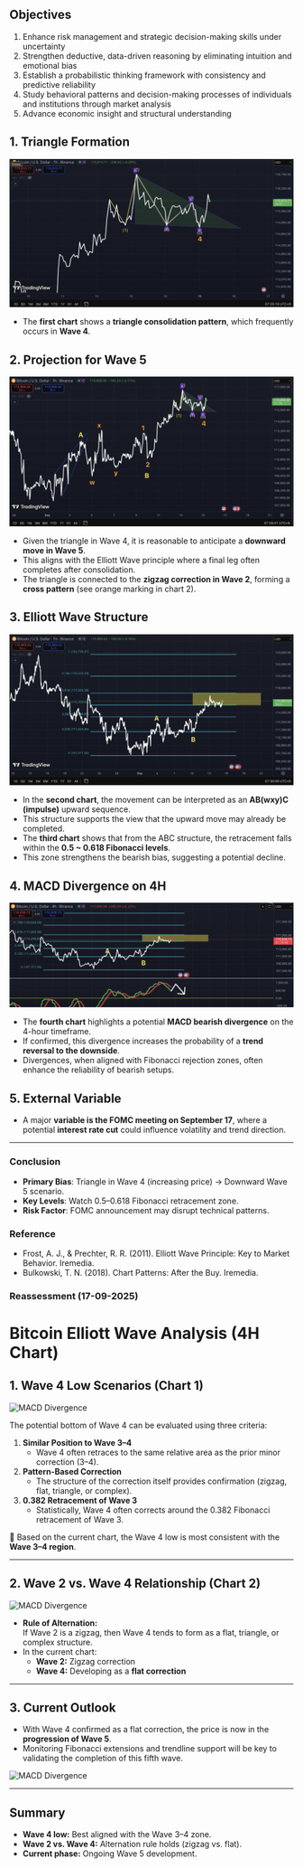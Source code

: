 ## Objectives  

1. Enhance risk management and strategic decision-making skills under uncertainty  
2. Strengthen deductive, data-driven reasoning by eliminating intuition and emotional bias  
3. Establish a probabilistic thinking framework with consistency and predictive reliability  
4. Study behavioral patterns and decision-making processes of individuals and institutions through market analysis  
5. Advance economic insight and structural understanding  

## 1. Triangle Formation
![Triangle Formation](2025-09-15_chart1.png)

- The **first chart** shows a **triangle consolidation pattern**, which frequently occurs in **Wave 4**.  


## 2. Projection for Wave 5
![Wave Projection](2025-09-15_chart2.png)

- Given the triangle in Wave 4, it is reasonable to anticipate a **downward move in Wave 5**.  
- This aligns with the Elliott Wave principle where a final leg often completes after consolidation.
- The triangle is connected to the **zigzag correction in Wave 2**, forming a **cross pattern** (see orange marking in chart 2).

## 3. Elliott Wave Structure
![Fibonacci Retracement](2025-09-15_chart3.png)

- In the **second chart**, the movement can be interpreted as an **AB(wxy)C (impulse)** upward sequence.  
- This structure supports the view that the upward move may already be completed.
- The **third chart** shows that from the ABC structure, the retracement falls within the **0.5 ~ 0.618 Fibonacci levels**.  
- This zone strengthens the bearish bias, suggesting a potential decline.

## 4. MACD Divergence on 4H
![MACD Divergence](2025-09-15_chart4.png)

- The **fourth chart** highlights a potential **MACD bearish divergence** on the 4-hour timeframe.  
- If confirmed, this divergence increases the probability of a **trend reversal to the downside**.  
- Divergences, when aligned with Fibonacci rejection zones, often enhance the reliability of bearish setups.

## 5. External Variable
- A major **variable is the FOMC meeting on September 17**, where a potential **interest rate cut** could influence volatility and trend direction.

---

### Conclusion
- **Primary Bias**: Triangle in Wave 4 (increasing price) → Downward Wave 5 scenario.  
- **Key Levels**: Watch 0.5–0.618 Fibonacci retracement zone.  
- **Risk Factor**: FOMC announcement may disrupt technical patterns.

### Reference
- Frost, A. J., & Prechter, R. R. (2011). Elliott Wave Principle: Key to Market Behavior. Iremedia.
- Bulkowski, T. N. (2018). Chart Patterns: After the Buy. Iremedia.


### Reassessment (17-09-2025)

# Bitcoin Elliott Wave Analysis (4H Chart)

## 1. Wave 4 Low Scenarios (Chart 1)
![MACD Divergence](2025-09-15_chart5.png)

The potential bottom of Wave 4 can be evaluated using three criteria:

1. **Similar Position to Wave 3–4**
   - Wave 4 often retraces to the same relative area as the prior minor correction (3–4).
2. **Pattern-Based Correction**
   - The structure of the correction itself provides confirmation (zigzag, flat, triangle, or complex).
3. **0.382 Retracement of Wave 3**
   - Statistically, Wave 4 often corrects around the 0.382 Fibonacci retracement of Wave 3.

📌 Based on the current chart, the Wave 4 low is most consistent with the **Wave 3–4 region**.

---

## 2. Wave 2 vs. Wave 4 Relationship (Chart 2)
![MACD Divergence](2025-09-15_chart6.png)

- **Rule of Alternation:**  
  If Wave 2 is a zigzag, then Wave 4 tends to form as a flat, triangle, or complex structure.
- In the current chart:  
  - **Wave 2:** Zigzag correction  
  - **Wave 4:** Developing as a **flat correction**  

---

## 3. Current Outlook

- With Wave 4 confirmed as a flat correction, the price is now in the **progression of Wave 5**.
- Monitoring Fibonacci extensions and trendline support will be key to validating the completion of this fifth wave.

![MACD Divergence](2025-09-15_chart7.png)

---

## Summary

- **Wave 4 low:** Best aligned with the Wave 3–4 zone.  
- **Wave 2 vs. Wave 4:** Alternation rule holds (zigzag vs. flat).  
- **Current phase:** Ongoing Wave 5 development.  



